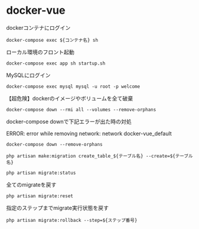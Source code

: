 # docker-vue

dockerコンテナにログイン

`docker-compose exec ${コンテナ名} sh`

ローカル環境のフロント起動

`docker-compose exec app sh startup.sh`

MySQLにログイン

`docker-compose exec mysql mysql -u root -p welcome`

【超危険】dockerのイメージやボリュームを全て破棄

`docker-compose down --rmi all --volumes --remove-orphans`

docker-compose downで下記エラーが出た時の対処

ERROR: error while removing network: network docker-vue_default 

`docker-compose down --remove-orphans`

`php artisan make:migration create_table_${テーブル名} --create=${テーブル名}`

`php artisan migrate:status`

全てのmigrateを戻す

`php artisan migrate:reset`

指定のステップまでmigrate実行状態を戻す

`php artisan migrate:rollback --step=${ステップ番号}`
